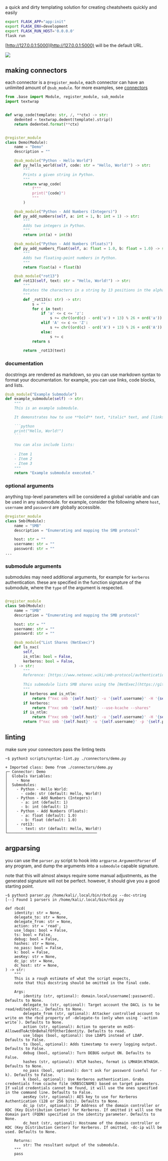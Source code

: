 a quick and dirty templating solution for creating cheatsheets quickly and easily

```bash
export FLASK_APP="app:init"
export FLASK_ENV=development
export FLASK_RUN_HOST='0.0.0.0'
flask run
```

[http://127.0.0.1:5000](http://127.0.0.1:5000) will be the default URL.

![](https://i.gyazo.com/e6ea25fb954f952cc598e59b850519ef.png)

## making connectors

each connector is a `@register_module`, each connector can have an unlimited amount of `@sub_module`. for more examples, see [connectors](./connectors/)

```python
from .base import Module, register_module, sub_module
import textwrap


def wrap_code(template: str, /, **ctx) -> str:
    dedented = textwrap.dedent(template).strip()
    return dedented.format(**ctx)


@register_module
class Demo(Module):
    name = "Demo"
    description = ""

    @sub_module("Python - Hello World")
    def py_hello_world(self, code: str = "Hello, World!") -> str:
        """
        Prints a given string in Python.
        """
        return wrap_code(
            f"""
            print("{code}")
            """
        )

    @sub_module("Python - Add Numbers (Integers)")
    def py_add_numbers(self, a: int = 1, b: int = 1) -> str:
        """
        Adds two integers in Python.
        """
        return int(a) + int(b)

    @sub_module("Python - Add Numbers (Floats)")
    def py_add_numbers_float(self, a: float = 1.0, b: float = 1.0) -> str:
        """
        Adds two floating-point numbers in Python.
        """
        return float(a) + float(b)

    @sub_module("rot13")
    def rot13(self, text: str = "Hello, World!") -> str:
        """
        Rotates the characters in a string by 13 positions in the alphabet.
        """
        def _rot13(s: str) -> str:
            s = ""
            for c in text:
                if 'a' <= c <= 'z':
                    s += chr((ord(c) - ord('a') + 13) % 26 + ord('a'))
                elif 'A' <= c <= 'Z':
                    s += chr((ord(c) - ord('A') + 13) % 26 + ord('A'))
                else:
                    s += c
            return s
        
        return _rot13(text)
```

### documentation

docstrings are rendered as markdown, so you can use markdown syntax to format your documentation. for example, you can use links, code blocks, and lists.

```python
@sub_module("Example Submodule")
def example_submodule(self) -> str:
    """
    This is an example submodule.

    It demonstrates how to use **bold** text, *italic* text, and [links](https://example.com).

    ```python
    print("Hello, World!")
    ```
    
    You can also include lists:
    
    - Item 1
    - Item 2
    - Item 3
    """
    return "Example submodule executed."
```

### optional arguments

anything top-level parameters will be considered a global variable and can be used in any submodule. for example, consider the following where `host`, `username` and `password` are globally accessible.

```python
@register_module
class Smb(Module):
    name = "SMB"
    description = "Enumerating and mapping the SMB protocol"

    host: str = ""
    username: str = ""
    password: str = ""
...
```

### submodule arguments

submodules may need additional arguments, for example for `kerberos` authentication. these are specified in the function signature of the submodule, where the `type` of the argument is respected.

```python

@register_module
class Smb(Module):
    name = "SMB"
    description = "Enumerating and mapping the SMB protocol"

    host: str = ""
    username: str = ""
    password: str = ""

    @sub_module("List Shares (NetExec)")
    def ls_nxc(
        self,
        is_ntlm: bool = False,
        kerberos: bool = False,
    ) -> str:
        """
        Reference: [https://www.netexec.wiki/smb-protocol/authentication/checking-credentials-domain](https://www.netexec.wiki/smb-protocol/authentication/checking-credentials-domain)
        
        This submodule lists SMB shares using the [NetExec](https://github.com/Pennyw0rth/NetExec) tool.
        """
        if kerberos and is_ntlm:
            return f"nxc smb '{self.host}' -u '{self.username}' -H '{self.password}' --kerberos --shares"
        if kerberos:
            return f"nxc smb '{self.host}' --use-kcache --shares"
        if is_ntlm:
            return f"nxc smb '{self.host}' -u '{self.username}' -H '{self.password}' --shares"
        return f"nxc smb '{self.host}' -u '{self.username}' -p '{self.password}' --shares"
```

## linting 

make sure your connectors pass the linting tests

```
~$ python3 scripts/syntac-lint.py ./connectors/demo.py

+ Imported class: Demo from ./connectors/demo.py
┌─ Connector: Demo
│  Globals Variables:
│    - None
│  Submodules:
│    - Python - Hello World:
│      - code: str (default: Hello, World!)
│    - Python - Add Numbers (Integers):
│      - a: int (default: 1)
│      - b: int (default: 1)
│    - Python - Add Numbers (Floats):
│      - a: float (default: 1.0)
│      - b: float (default: 1.0)
│    - rot13:
│      - text: str (default: Hello, World!)
└────────────────────────────────────────
```

## argparsing

you can use the `parser.py` script to hook into `argparse.ArgumentParser` of any program, and dump the arguments into a `submodule` capable signature.

note that this will almost always require some manual adjustments, as the generated signature will not be perfect. however, it should give you a good starting point.

```
~$ python3 parser.py /home/kali/.local/bin/rbcd.py --doc-string
[--] Found 1 parsers in /home/kali/.local/bin/rbcd.py

def rbcd(
    identity: str = None,
    delegate_to: str = None,
    delegate_from: str = None,
    action: str = 'read',
    use_ldaps: bool = False,
    ts: bool = False,
    debug: bool = False,
    hashes: str = None,
    no_pass: bool = False,
    k: bool = False,
    aesKey: str = None,
    dc_ip: str = None,
    dc_host: str = None,
) -> str:
    """
    This is a rough estimate of what the script expects,
    note that this docstring should be omitted in the final code.

    Args:
        identity (str, optional): domain.local/username[:password]. Defaults to None.
        delegate_to (str, optional): Target account the DACL is to be read/edited/etc.. Defaults to None.
        delegate_from (str, optional): Attacker controlled account to write on the rbcd property of -delegate-to (only when using `-action write`). Defaults to None.
        action (str, optional): Action to operate on msDS-AllowedToActOnBehalfOfOtherIdentity. Defaults to read.
        use_ldaps (bool, optional): Use LDAPS instead of LDAP. Defaults to False.
        ts (bool, optional): Adds timestamp to every logging output. Defaults to False.
        debug (bool, optional): Turn DEBUG output ON. Defaults to False.
        hashes (str, optional): NTLM hashes, format is LMHASH:NTHASH. Defaults to None.
        no_pass (bool, optional): don't ask for password (useful for -k). Defaults to False.
        k (bool, optional): Use Kerberos authentication. Grabs credentials from ccache file (KRB5CCNAME) based on target parameters. If valid credentials cannot be found, it will use the ones specified in the command line. Defaults to False.
        aesKey (str, optional): AES key to use for Kerberos Authentication (128 or 256 bits). Defaults to None.
        dc_ip (str, optional): IP Address of the domain controller or KDC (Key Distribution Center) for Kerberos. If omitted it will use the domain part (FQDN) specified in the identity parameter. Defaults to None.
        dc_host (str, optional): Hostname of the domain controller or KDC (Key Distribution Center) for Kerberos. If omitted, -dc-ip will be used. Defaults to None.

    Returns:
        str: The resultant output of the submodule.
    """
    pass
```

